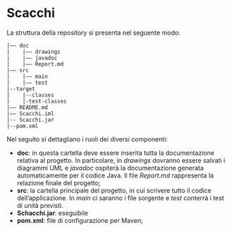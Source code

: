 # Scacchi

La struttura della repository si presenta nel seguente modo:
```
|–– doc
|    |–– drawings
|    |–– javadoc 
|    |–– Report.md
|–– src
|    |–– main
|    |–– test
|--target
|    |--classes
|    |-test-classes
|–– README.md
|–– Scacchi.iml
|-- Scacchi.jar
|--pom.xml
```

Nel seguito si dettagliano i ruoli dei diversi componenti:
- **doc**: in questa cartella deve essere inserita tutta la documentazione relativa al progetto. In particolare, in *drawings* dovranno essere salvati i diagrammi UML e *javadoc* ospiterà la documentazione generata automaticamente per il codice Java. Il file *Report.md* rappresenta la relazione finale del progetto;
- **src**: la cartella principale del progetto, in cui scrivere tutto il codice dell’applicazione. In *main* ci saranno i file sorgente e *test* conterrà i test di unità previsti.
- **Schacchi.jar**: eseguibile
- **pom.xml**: file di configurazione per Maven;
